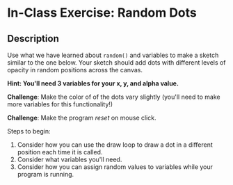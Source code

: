 # In-Class Exercise: Random Dots

## Description

Use what we have learned about `random()` and variables to make a sketch similar to the one below. Your sketch should add dots with different levels of opacity in random positions across the canvas.

**Hint: You'll need 3 variables for your x, y, and alpha value.**

**Challenge**: Make the color of of the dots vary slightly (you'll need to make more variables for this functionality!)

**Challenge**: Make the program *reset* on mouse click.

Steps to begin:

1. Consider how you can use the draw loop to draw a dot in a different position each time it is called.
2. Consider what variables you'll need.
3. Consider how you can assign random values to variables while your program is running.

<script src="/assets/sketches/p5.js"></script>
<script src="/assets/sketches/code_02/code_02_14.js"></script>
<div id="14"></div>